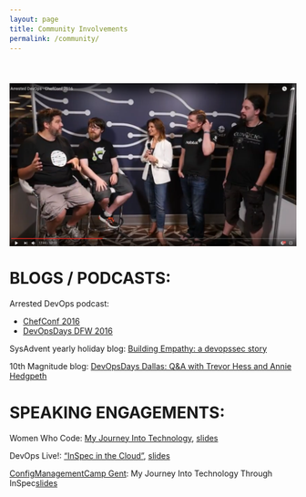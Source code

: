 ```yaml
---
layout: page
title: Community Involvements
permalink: /community/
---
```

<img src='/assets/article_images/community/chefconfado.png' style='display: block; margin-left: auto; margin-right: auto; padding-top: 40px' />


# BLOGS / PODCASTS:
Arrested DevOps podcast: 

 - [ChefConf 2016](https://www.youtube.com/watch?v=U7i4JE4Zk7w&t=578s)
 - [DevOpsDays DFW 2016](https://www.arresteddevops.com/devopsdays-dfw-2016/)

SysAdvent yearly holiday blog: [Building Empathy: a devopssec story](buff.ly/2gRAtHs)

10th Magnitude blog: [DevOpsDays Dallas: Q&A with Trevor Hess and Annie Hedgpeth](http://www.10thmagnitude.com/tech-blog/devopsdays-dallas/)

# SPEAKING ENGAGEMENTS:
Women Who Code: [My Journey Into Technology](https://twitter.com/WWCodeDFW/status/807033959188086785), [slides](http://prezi.com/2dkunsfxz99y/?utm_campaign=share&rc=ex0share&utm_medium=copy)

DevOps Live!: [“InSpec in the Cloud”](https://www.youtube.com/watch?v=Y9kqolVaMOA), [slides](http://prezi.com/teptbcs7stva/?utm_campaign=share&rc=ex0share&utm_medium=copy)

[ConfigManagementCamp Gent](http://cfgmgmtcamp.eu/schedule/main/annie-hedgpeth.html): My Journey Into Technology Through InSpec[slides](http://prezi.com/3k-pdefzgx9t/?utm_campaign=share&rc=ex0share&utm_medium=copy)
